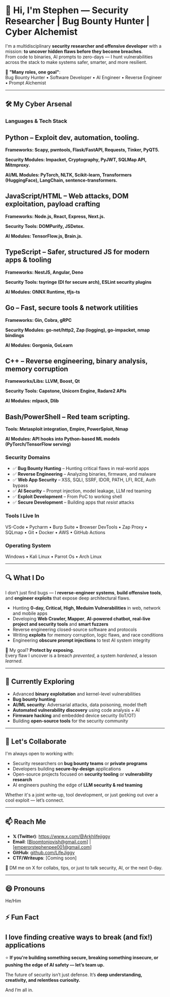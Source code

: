 # 👋 Hi, I'm Stephen — Security Researcher | Bug Bounty Hunter | Cyber Alchemist

I'm a multidisciplinary **security researcher and offensive developer** with a mission: **to uncover hidden flaws before they become breaches**.  
From code to binaries, AI prompts to zero-days — I hunt vulnerabilities across the stack to make systems safer, smarter, and more resilient.

🔐 **"Many roles, one goal"**:  
Bug Bounty Hunter • Software Developer • AI Engineer • Reverse Engineer • Prompt Alchemist

---

## 🛠️ My Cyber Arsenal

### Languages & Tech Stack


## Python – Exploit dev, automation, tooling.
   
   **Frameworks: Scapy, pwntools, Flask/FastAPI, Requests, Tinker, PyQT5.**
   
   **Security Modules: Impacket, Cryptography, PyJWT, SQLMap API, Mitmproxy.**
   
   **AI/ML Modules: PyTorch, NLTK, Scikit-learn, Transformers (HuggingFace), LangChain, sentence-transformers.**



## JavaScript/HTML – Web attacks, DOM exploitation, payload crafting
   
   **Frameworks: Node.js, React, Express, Next.js.**
   
   **Security Tools: DOMPurify, JSDetox.**
   
   **AI Modules: TensorFlow.js, Brain.js.**



## TypeScript – Safer, structured JS for modern apps & tooling
   
   **Frameworks: NestJS, Angular, Deno**
   
   **Security Tools: tsyringe (DI for secure arch), ESLint security plugins**
   
   **AI Modules: ONNX Runtime, tfjs-ts**



## Go – Fast, secure tools & network utilities
   
   **Frameworks: Gin, Cobra, gRPC**
   
   **Security Modules: go-net/http2, Zap (logging), go-impacket, nmap bindings**
   
   **AI Modules: Gorgonia, GoLearn**



## C++ – Reverse engineering, binary analysis, memory corruption
   
   **Frameworks/Libs: LLVM, Boost, Qt**
   
   **Security Tools: Capstone, Unicorn Engine, Radare2 APIs**
   
   **AI Modules: mlpack, Dlib**



## Bash/PowerShell – Red team scripting.
   
   **Tools: Metasploit integration, Empire, PowerSploit, Nmap**
   
   **AI Modules: API hooks into Python-based ML models (PyTorch/TensorFlow serving)**




### Security Domains
- ✅ **Bug Bounty Hunting** – Hunting critical flaws in real-world apps
- ✅ **Reverse Engineering** – Analyzing binaries, firmware, and malware
- ✅ **Web App Security** – XSS, SQLI, SSRF, IDOR, PATH, LFI, RCE, Auth bypass
- ✅ **AI Security** – Prompt injection, model leakage, LLM red teaming
- ✅ **Exploit Development** – From PoC to working shell
- ✅ **Secure Development** – Building apps that *resist* attacks


### Tools I Live In
VS-Code • Pycharm • Burp Suite • Browser DevTools • Zap Proxy • SQLmap • Git • Docker • AWS • GitHub Actions


### Operating System 
Windows • Kali Linux • Parrot Os • Arch Linux 

---


## 🔍 What I Do

I don’t just find bugs — I **reverse-engineer systems**, **build offensive tools**, and **engineer exploits** that expose deep architectural flaws.

- Hunting **0-day, Critical, High, Meduim Vulnerabilities** in web, network and mobile apps
- Developing **Web Crawler, Mapper**, **AI-powered chatbot, real-live project and security tools** and **smart fuzzers**
- Reverse engineering closed-source software and protocols
- Writing **exploits** for memory corruption, logic flaws, and race conditions
- Engineering **obscure prompt injections** to test AI system integrity

🎯 My goal? **Protect by exposing.**  
Every flaw I uncover is a breach *prevented*, a system *hardened*, a lesson *learned*.

---

## 🌱 Currently Exploring
- Advanced **binary exploitation** and kernel-level vulnerabilities
- **Bug bounty hunting**
- **AI/ML security**: Adversarial attacks, data poisoning, model theft
- **Automated vulnerability discovery** using code analysis + AI
- **Firmware hacking** and embedded device security (IoT/OT)
- Building **open-source tools** for the security community

---

## 💞️ Let's Collaborate
I'm always open to working with:
- Security researchers on **bug bounty teams** or **private programs**
- Developers building **secure-by-design** applications
- Open-source projects focused on **security tooling** or **vulnerability research**
- AI engineers pushing the edge of **LLM security & red teaming**

Whether it's a joint write-up, tool development, or just geeking out over a cool exploit — let’s connect.

---

## 📫 Reach Me
- **𝕏 (Twitter)**: https://www.x.com/@Arkhlifejiggy
- **Email**: [Bloomtonjovish@gmail.com] | [emperorstephenpee001@gmail.com]
- **GitHub**: [github.com/LifeJiggy](https://github.com/LifeJiggy)
- **CTF/Writeups**: [Coming soon]

💬 DM me on X for collabs, tips, or just to talk security, AI, or the next 0-day.

---

## 😄 Pronouns
He/Him

## ⚡ Fun Fact
 I love finding creative ways to break (and fix!) applications
---

⭐️ **If you're building something secure, breaking something insecure, or pushing the edge of AI safety — let’s team up.**  

The future of security isn’t just defense. It’s **deep understanding, creativity, and relentless curiosity.**

And I’m all in.
